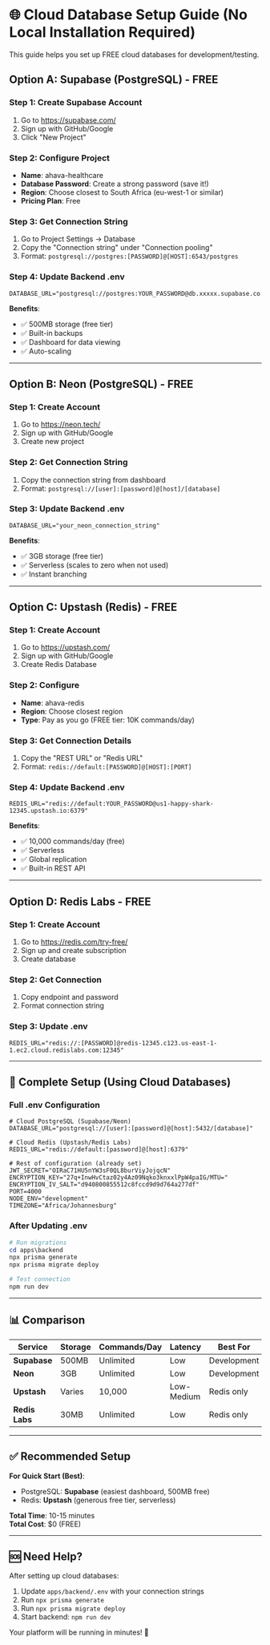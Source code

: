 # 🌐 Cloud Database Setup Guide (No Local Installation Required)

This guide helps you set up FREE cloud databases for development/testing.

## Option A: Supabase (PostgreSQL) - FREE

### Step 1: Create Supabase Account
1. Go to https://supabase.com/
2. Sign up with GitHub/Google
3. Click "New Project"

### Step 2: Configure Project
- **Name**: ahava-healthcare
- **Database Password**: Create a strong password (save it!)
- **Region**: Choose closest to South Africa (eu-west-1 or similar)
- **Pricing Plan**: Free

### Step 3: Get Connection String
1. Go to Project Settings → Database
2. Copy the "Connection string" under "Connection pooling"
3. Format: `postgresql://postgres:[PASSWORD]@[HOST]:6543/postgres`

### Step 4: Update Backend .env
```env
DATABASE_URL="postgresql://postgres:YOUR_PASSWORD@db.xxxxx.supabase.co:6543/postgres"
```

**Benefits**: 
- ✅ 500MB storage (free tier)
- ✅ Built-in backups
- ✅ Dashboard for data viewing
- ✅ Auto-scaling

---

## Option B: Neon (PostgreSQL) - FREE

### Step 1: Create Account
1. Go to https://neon.tech/
2. Sign up with GitHub/Google
3. Create new project

### Step 2: Get Connection String
1. Copy the connection string from dashboard
2. Format: `postgresql://[user]:[password]@[host]/[database]`

### Step 3: Update Backend .env
```env
DATABASE_URL="your_neon_connection_string"
```

**Benefits**:
- ✅ 3GB storage (free tier)
- ✅ Serverless (scales to zero when not used)
- ✅ Instant branching

---

## Option C: Upstash (Redis) - FREE

### Step 1: Create Account
1. Go to https://upstash.com/
2. Sign up with GitHub/Google
3. Create Redis Database

### Step 2: Configure
- **Name**: ahava-redis
- **Region**: Choose closest region
- **Type**: Pay as you go (FREE tier: 10K commands/day)

### Step 3: Get Connection Details
1. Copy the "REST URL" or "Redis URL"
2. Format: `redis://default:[PASSWORD]@[HOST]:[PORT]`

### Step 4: Update Backend .env
```env
REDIS_URL="redis://default:YOUR_PASSWORD@us1-happy-shark-12345.upstash.io:6379"
```

**Benefits**:
- ✅ 10,000 commands/day (free)
- ✅ Serverless
- ✅ Global replication
- ✅ Built-in REST API

---

## Option D: Redis Labs - FREE

### Step 1: Create Account
1. Go to https://redis.com/try-free/
2. Sign up and create subscription
3. Create database

### Step 2: Get Connection
1. Copy endpoint and password
2. Format connection string

### Step 3: Update .env
```env
REDIS_URL="redis://:[PASSWORD]@redis-12345.c123.us-east-1-1.ec2.cloud.redislabs.com:12345"
```

---

## 🚀 Complete Setup (Using Cloud Databases)

### Full .env Configuration

```env
# Cloud PostgreSQL (Supabase/Neon)
DATABASE_URL="postgresql://[user]:[password]@[host]:5432/[database]"

# Cloud Redis (Upstash/Redis Labs)
REDIS_URL="redis://default:[password]@[host]:6379"

# Rest of configuration (already set)
JWT_SECRET="OIRaC71HU5nYW3sF0QL8burViyJojqcN"
ENCRYPTION_KEY="27q+InwHvCtaz02y4Az09Nqko3knxxlPpW4paIG/MTU="
ENCRYPTION_IV_SALT="d940800855512c8fccd9d9d764a277df"
PORT=4000
NODE_ENV="development"
TIMEZONE="Africa/Johannesburg"
```

### After Updating .env

```powershell
# Run migrations
cd apps\backend
npx prisma generate
npx prisma migrate deploy

# Test connection
npm run dev
```

---

## 📊 Comparison

| Service | Storage | Commands/Day | Latency | Best For |
|---------|---------|--------------|---------|----------|
| **Supabase** | 500MB | Unlimited | Low | Development |
| **Neon** | 3GB | Unlimited | Low | Development |
| **Upstash** | Varies | 10,000 | Low-Medium | Redis only |
| **Redis Labs** | 30MB | Unlimited | Low | Redis only |

---

## ✅ Recommended Setup

**For Quick Start (Best)**:
- PostgreSQL: **Supabase** (easiest dashboard, 500MB free)
- Redis: **Upstash** (generous free tier, serverless)

**Total Time**: 10-15 minutes  
**Total Cost**: $0 (FREE)

---

## 🆘 Need Help?

After setting up cloud databases:
1. Update `apps/backend/.env` with your connection strings
2. Run `npx prisma generate`
3. Run `npx prisma migrate deploy`
4. Start backend: `npm run dev`

Your platform will be running in minutes! 🚀


